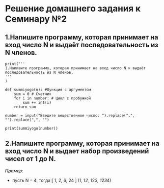 # Решение домашнего задания к Семинару №2


## 1.Напишите программу, которая принимает на вход число N и выдаёт последовательность из N членов.

```
print('''
1.Напишите программу, которая принимает на вход число N и выдаёт последовательность из N членов.
'''
)

def summiyogo(n): #Функция с аргументом 
    sum = 0 # Счетчик
    for i in number: # Цикл с пробужкой 
        sum += int(i) 
    return sum

number = input("Введите вещественное число: ").replace(".", "").replace(",", "")

print(summiyogo(number))
```

## 2.Напишите программу, которая принимает на вход число N и выдает набор произведений чисел от 1 до N.
*Пример:*

- пусть N = 4, тогда [ 1, 2, 6, 24 ] (1, 1*2, 1*2*3, 1*2*3*4)

```
```

